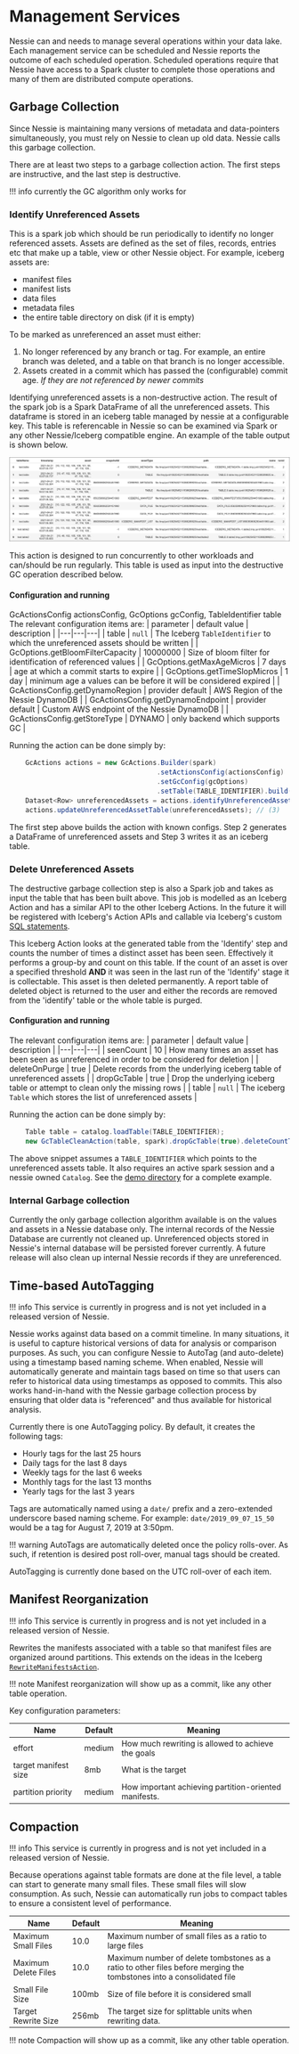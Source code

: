 # Management Services

Nessie can and needs to manage several operations within your data lake. Each management
service can be scheduled and Nessie reports the outcome of each scheduled operation.
Scheduled operations require that Nessie have access to a Spark cluster to complete
those operations and many of them are distributed compute operations.

## Garbage Collection

Since Nessie is maintaining many versions of metadata and data-pointers simultaneously,
you must rely on Nessie to clean up old data. Nessie calls this garbage collection.

There are at least two steps to a garbage collection action. The first steps are instructive, and the last step is destructive.

!!! info
    currently the GC algorithm only works for  

### Identify Unreferenced Assets

This is a spark job which should be run periodically to identify no longer referenced assets. Assets are defined as the set of
files, records, entries etc that make up a table, view or other Nessie object. For example, iceberg assets are:
 * manifest files
 * manifest lists
 * data files
 * metadata files
 * the entire table directory on disk (if it is empty)

To be marked as unreferenced an asset must either:
 1. No longer referenced by any branch or tag. For example, an entire branch was deleted, and a table on that branch is no longer accessible.
 2. Assets created in a commit which has passed the (configurable) commit age. *If they are not referenced by newer commits*

Identifying unreferenced assets is a non-destructive action. The result of the spark job is a Spark DataFrame of all the
unreferenced assets. This dataframe is stored in an iceberg table managed by nessie at a configurable key. This table is
referencable in Nessie so can be examined via Spark or any other Nessie/Iceberg compatible engine. An example of the table output
is shown below.

![Screenshot](../img/gc-table.png)

This action is designed to run concurrently to other workloads and can/should be run regularly. This table is used as input
into the destructive GC operation described below.

#### Configuration and running
GcActionsConfig actionsConfig, GcOptions gcConfig, TableIdentifier table
The relevant configuration items are:
| parameter | default value | description |
|---|---|---|
| table | `null` | The Iceberg `TableIdentifier` to which the unreferenced assets should be written |
| GcOptions.getBloomFilterCapacity | 10000000 | Size of bloom filter for identification of referenced values |
| GcOptions.getMaxAgeMicros | 7 days | age at which a commit starts to expire |
| GcOptions.getTimeSlopMicros | 1 day | minimum age a values can be before it will be considered expired |
| GcActionsConfig.getDynamoRegion | provider default | AWS Region of the Nessie DynamoDB |
| GcActionsConfig.getDynamoEndpoint | provider default | Custom AWS endpoint of the Nessie DynamoDB |
| GcActionsConfig.getStoreType | DYNAMO | only backend which supports GC |

Running the action can be done simply by:
```java
    GcActions actions = new GcActions.Builder(spark)
                                     .setActionsConfig(actionsConfig)
                                     .setGcConfig(gcOptions)
                                     .setTable(TABLE_IDENTIFIER).build(); // (1)
    Dataset<Row> unreferencedAssets = actions.identifyUnreferencedAssets(); // (2)
    actions.updateUnreferencedAssetTable(unreferencedAssets); // (3)
```
The first step above builds the action with known configs. Step 2 generates a DataFrame of unreferenced assets and
Step 3 writes it as an iceberg table.

### Delete Unreferenced Assets

The destructive garbage collection step is also a Spark job and takes as input the table that has been built above. This job
is modelled as an Iceberg Action and has a similar API to the other Iceberg Actions. In the future it will be registered with
Iceberg's Action APIs and callable via Iceberg's custom [SQL statements](http://iceberg.apache.org/spark-procedures/).

This Iceberg Action looks at the generated table from the 'Identify' step and counts the number of times a distinct asset has been
seen. Effectively it performs a group-by and count on this table. If the count of an asset is over a specified threshold **AND** it
was seen in the last run of the 'Identify' stage it is collectable. This asset is then deleted permanently. A report table of
deleted object is returned to the user and either the records are removed from the 'identify' table or the whole table is purged.

#### Configuration and running

The relevant configuration items are:
| parameter | default value | description |
|---|---|---|
| seenCount | 10 | How many times an asset has been seen as unreferenced in order to be considered for deletion |
| deleteOnPurge | true | Delete records from the underlying iceberg table of unreferenced assets |
| dropGcTable | true | Drop the underlying iceberg table or attempt to clean only the missing rows |
| table | `null` | The iceberg `Table` which stores the list of unreferenced assets |

Running the action can be done simply by:

```java
    Table table = catalog.loadTable(TABLE_IDENTIFIER);
    new GcTableCleanAction(table, spark).dropGcTable(true).deleteCountThreshold(2).deleteOnPurge(true).execute();
```
The above snippet assumes a `TABLE_IDENTIFIER` which points to the unreferenced assets table. It also requires an active
spark session and a nessie owned `Catalog`. See the [demo directory](https://github.com/projectnessie/nessie/tree/main/python/demo)
for a complete example.

### Internal Garbage collection

Currently the only garbage collection algorithm available is on the values and assets in a Nessie database only. The
internal records of the Nessie Database are currently not cleaned up. Unreferenced objects stored in Nessie's internal
database will be persisted forever currently. A future release will also clean up internal Nessie records if they are unreferenced.

## Time-based AutoTagging

!!! info
  This service is currently in progress and is not yet included in a released version of Nessie.

Nessie works against data based on a commit timeline. In many situations, it is useful
to capture historical versions of data for analysis or comparison purposes. As such,
you can configure Nessie to AutoTag (and auto-delete) using a timestamp based naming scheme.
When enabled, Nessie will automatically generate and maintain tags based on time
so that users can refer to historical data using timestamps as opposed to commits.
This also works hand-in-hand with the Nessie garbage collection process by ensuring
that older data is "referenced" and thus available for historical analysis.

Currently there is one AutoTagging policy. By default, it creates the following tags:

* Hourly tags for the last 25 hours
* Daily tags for the last 8 days
* Weekly tags for the last 6 weeks
* Monthly tags for the last 13 months
* Yearly tags for the last 3 years

Tags are automatically named using a `date/` prefix and a zero-extended underscore based naming scheme.
For example: `date/2019_09_07_15_50` would be a tag for August 7, 2019 at 3:50pm.

!!! warning
    AutoTags are automatically deleted once the policy rolls-over. As such, if retention is desired post roll-over, manual tags should be created.

AutoTagging is currently done based on the UTC roll-over of each item.

## Manifest Reorganization

!!! info
This service is currently in progress and is not yet included in a released version of Nessie.

Rewrites the manifests associated with a table so that manifest files are organized
around partitions. This extends on the ideas in the Iceberg [`RewriteManifestsAction`](http://iceberg.apache.org/javadoc/0.11.0/org/apache/iceberg/actions/RewriteManifestsAction.html).

!!! note
    Manifest reorganization will show up as a commit, like any other table operation.

Key configuration parameters:

|Name|Default|Meaning|
|-|-|-|
|effort|medium|How much rewriting is allowed to achieve the goals|
|target manifest size|8mb|What is the target|
|partition priority|medium|How important achieving partition-oriented manifests.|

## Compaction

!!! info
This service is currently in progress and is not yet included in a released version of Nessie.

Because operations against table formats are done at the file level, a table can start
to generate many small files. These small files will slow consumption. As such, Nessie
can automatically run jobs to compact tables to ensure a consistent level of performance.

|Name|Default|Meaning|
|-|-|-|
|Maximum Small Files|10.0|Maximum number of small files as a ratio to large files|
|Maximum Delete Files|10.0|Maximum number of delete tombstones as a ratio to other files before merging the tombstones into a consolidated file|
|Small File Size|100mb|Size of file before it is considered small|
|Target Rewrite Size|256mb|The target size for splittable units when rewriting data.|

!!! note
    Compaction will show up as a commit, like any other table operation.

[^1]: This operation is similar to the [Remove Orphan Files](http://iceberg.apache.org/javadoc/0.8.0-incubating/org/apache/iceberg/actions/RemoveOrphanFilesAction.html)
iceberg operation.
